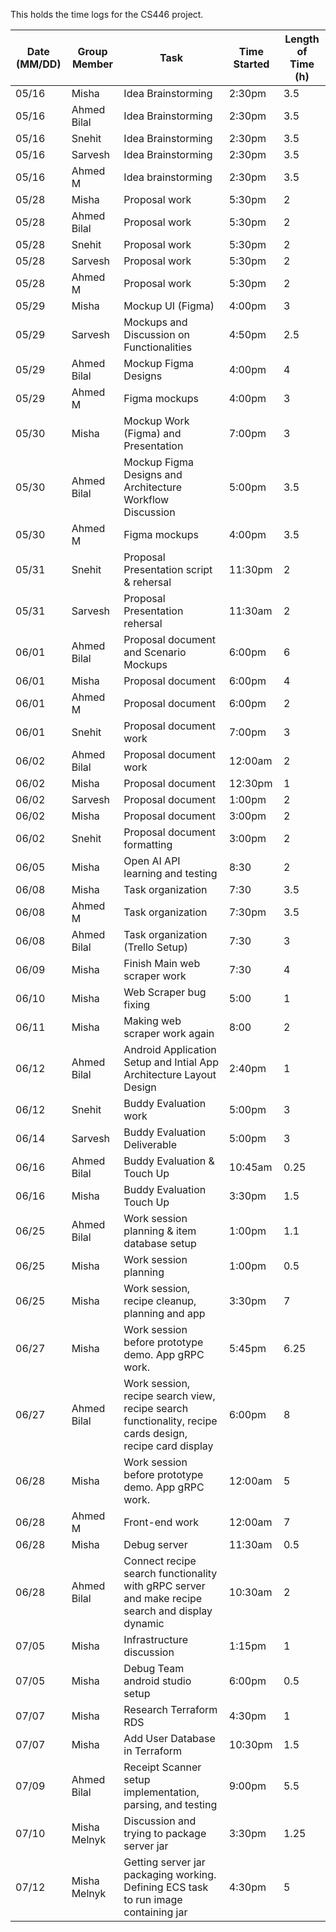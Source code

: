 This holds the time logs for the CS446 project.

| Date (MM/DD) | Group Member | Task                                    | Time Started | Length of Time (h) |
|--------------|------|-----------------------------------------|--------------|---------|
| 05/16        | Misha | Idea Brainstorming                      | 2:30pm       | 3.5     |
| 05/16        | Ahmed Bilal | Idea Brainstorming                      | 2:30pm       | 3.5     |
| 05/16        | Snehit | Idea Brainstorming                      | 2:30pm       | 3.5     |
| 05/16        | Sarvesh | Idea Brainstorming                      | 2:30pm       | 3.5     |
|05/16|Ahmed M|Idea brainstorming|2:30pm|3.5|
| 05/28        | Misha | Proposal work                           | 5:30pm       | 2       |
| 05/28        | Ahmed Bilal | Proposal work                           | 5:30pm       | 2       |
| 05/28        | Snehit | Proposal work                           | 5:30pm       | 2       |
| 05/28        | Sarvesh | Proposal work                           | 5:30pm       | 2       |
|05/28|Ahmed M|Proposal work|5:30pm|2|
| 05/29        |Misha| Mockup UI (Figma)                       | 4:00pm       | 3       |
| 05/29        | Sarvesh | Mockups and Discussion on Functionalities  | 4:50pm       | 2.5       |
| 05/29        | Ahmed Bilal | Mockup Figma Designs | 4:00pm | 4 |
|05/29|Ahmed M|Figma mockups|4:00pm|3|
| 05/30        |Misha| Mockup Work (Figma) and Presentation    | 7:00pm       | 3       |
| 05/30        | Ahmed Bilal | Mockup Figma Designs and Architecture Workflow Discussion | 5:00pm | 3.5 |
|05/30|Ahmed M|Figma mockups|4:00pm|3.5|
| 05/31        |Snehit| Proposal Presentation script & rehersal | 11:30pm      | 2       |
| 05/31        |Sarvesh| Proposal Presentation rehersal | 11:30am      | 2       |
| 06/01        | Ahmed Bilal | Proposal document and Scenario Mockups                   | 6:00pm       | 6       |
| 06/01        |Misha| Proposal document                       | 6:00pm       | 4       |
| 06/01        |Ahmed M| Proposal document                       | 6:00pm       | 2       |
| 06/01        |Snehit| Proposal document work                  | 7:00pm       | 3       |
| 06/02        | Ahmed Bilal | Proposal document work                       | 12:00am       | 2       |
| 06/02        |Misha| Proposal document                       | 12:30pm      | 1       |
| 06/02        |Sarvesh| Proposal document                       | 1:00pm       | 2       |
| 06/02        |Misha| Proposal document                       | 3:00pm       | 2       |
| 06/02        |Snehit| Proposal document formatting            | 3:00pm       | 2       |
| 06/05        |Misha| Open AI API learning and testing        | 8:30         | 2       |
| 06/08        |Misha| Task organization                       | 7:30         | 3.5     |
| 06/08        |Ahmed M| Task organization                       | 7:30pm         | 3.5     |
| 06/08        | Ahmed Bilal | Task organization (Trello Setup)                       | 7:30         | 3     |
| 06/09        |Misha| Finish Main web scraper work            | 7:30         | 4       |
| 06/10        |Misha| Web Scraper bug fixing                  | 5:00         | 1       |
| 06/11        |Misha| Making web scraper work again           | 8:00         | 2       |
| 06/12        | Ahmed Bilal | Android Application Setup and Intial App Architecture Layout Design       | 2:40pm       |1       |
| 06/12        |Snehit| Buddy Evaluation work                   | 5:00pm       |3        |
| 06/14        |Sarvesh| Buddy Evaluation Deliverable                   | 5:00pm       |3        |
| 06/16        | Ahmed Bilal | Buddy Evaluation & Touch Up                   | 10:45am       |0.25        |
| 06/16        |Misha| Buddy Evaluation Touch Up                   | 3:30pm       |1.5        |
| 06/25        | Ahmed Bilal | Work session planning & item database setup                   | 1:00pm       |1.1        |
| 06/25        |Misha| Work session planning                   | 1:00pm       |0.5        |
| 06/25        |Misha| Work session, recipe cleanup, planning and app | 3:30pm       |7        |
| 06/27        |Misha| Work session before prototype demo. App gRPC work.| 5:45pm       |6.25        |
| 06/27        | Ahmed Bilal | Work session, recipe search view, recipe search functionality, recipe cards design, recipe card display | 6:00pm       |8        |
| 06/28        |Misha| Work session before prototype demo. App gRPC work.| 12:00am       |5        |
| 06/28        |Ahmed M|Front-end work|12:00am|7|
| 06/28        |Misha| Debug server| 11:30am       |0.5        |
| 06/28        | Ahmed Bilal | Connect recipe search functionality with gRPC server and make recipe search and display dynamic | 10:30am       |2        |
| 07/05        |Misha| Infrastructure discussion| 1:15pm       |1        |
| 07/05        |Misha| Debug Team android studio setup| 6:00pm       |0.5        |
| 07/07        |Misha| Research Terraform RDS| 4:30pm       |1        |
| 07/07        |Misha| Add User Database in Terraform| 10:30pm       |1.5        |
| 07/09        | Ahmed Bilal | Receipt Scanner setup implementation, parsing, and testing | 9:00pm       |5.5        |
| 07/10        | Misha Melnyk | Discussion and trying to package server jar | 3:30pm       | 1.25       |
| 07/12        | Misha Melnyk | Getting server jar packaging working. Defining ECS task to run image containing jar | 4:30pm       | 5       |
